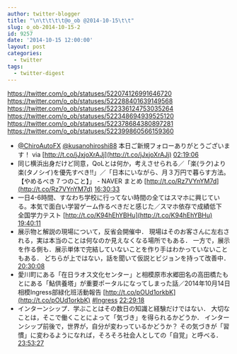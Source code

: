 ```yaml
---
author: twitter-blogger
title: "\n\t\t\t\t@o_ob @2014-10-15\t\t"
slug: o_ob-2014-10-15-2
id: 9257
date: '2014-10-15 12:00:00'
layout: post
categories:
  - twitter
tags:
  - twitter-digest
---
```


https://twitter.com/o_ob/statuses/522074126991646720 https://twitter.com/o_ob/statuses/522288401639149568 https://twitter.com/o_ob/statuses/522336124753035264 https://twitter.com/o_ob/statuses/522348694939525120 https://twitter.com/o_ob/statuses/522378684380897281 https://twitter.com/o_ob/statuses/522399860566159360  

*   [@ChiroAutoFX](https://twitter.com/ChiroAutoFX) [@kusanohiroshi88](https://twitter.com/kusanohiroshi88) 本日ご新規フォローありがとうございます！ via [http://t.co/jJxjoXrAJj](http://t.co/jJxjoXrAJj) [02:19:06](https://twitter.com/o_ob/statuses/522074126991646720)
*   同じ横浜出身だけど同意，QoLとは何か，考えさせられる／「楽(ラク)より楽(タノシイ)を優先すべき!!」／「日本にいながら、月３万円で暮らす方法。【やめるべき７つのこと】」 - NAVER まとめ [http://t.co/Rz7VYnYM7d](http://t.co/Rz7VYnYM7d) [16:30:33](https://twitter.com/o_ob/statuses/522288401639149568)
*   一日4-6時間、すなわち学校に行ってない時間の全てはスマホに興じている。本気で面白い学習ゲーム作るべきだと感じた／スマホ依存で成績低下　全国学力テスト [http://t.co/K94hEhYBHu](http://t.co/K94hEhYBHu) [19:40:11](https://twitter.com/o_ob/statuses/522336124753035264)
*   展示物と解説の現場について，反省会開催中． 現場はそのお客さんに左右される，実は本当のことは何なのか見えなくなる場所でもある． 一方で，展示を作る側も．展示単体で完結していないことを作り手はわかっていないこともある． どちらが上ではない，話を聞いて仮説とビジョンを持って改善中． [20:30:08](https://twitter.com/o_ob/statuses/522348694939525120)
*   愛川町にある「在日ラオス文化センター」と相模原市水郷田名の高田橋たもとにある「鮎供養塔」が重要ポータルになってしまった話／2014年10月14日相模Ingress部緑化班活動報告 [http://t.co/pOUd1orkbK](http://t.co/pOUd1orkbK) [#Ingress](https://twitter.com/search?q=%23Ingress&src=hash) [22:29:18](https://twitter.com/o_ob/statuses/522378684380897281)
*   インターンシップ．学ぶことはその数日の知識と経験だけではない． 大切なことは，そこで働くことによって「気づき」を得られるかどうか． インターンシップ前後で，世界が，自分が変わっているかどうか？ その気づきが「習慣」に変わるようになれば，そろそろ社会人としての「自覚」と呼べる． [23:53:27](https://twitter.com/o_ob/statuses/522399860566159360)